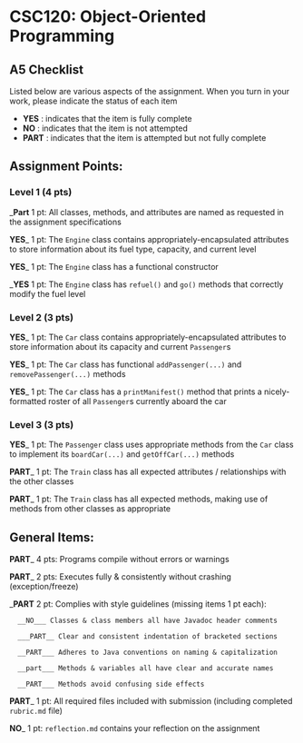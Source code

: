 # CSC120: Object-Oriented Programming
## A5 Checklist

Listed below are various aspects of the assignment.  When you turn in your work, please indicate the status of each item

- **YES** : indicates that the item is fully complete
- **NO** : indicates that the item is not attempted
- **PART** : indicates that the item is attempted but not fully complete


## Assignment Points:

### Level 1 (4 pts)

___Part__ 1 pt: All classes, methods, and attributes are named as requested in the assignment specifications

__YES___ 1 pt: The `Engine` class contains appropriately-encapsulated attributes to store information about its fuel type, capacity, and current level

__YES___ 1 pt: The `Engine` class has a functional constructor

___YES__ 1 pt: The `Engine` class has `refuel()` and `go()` methods that correctly modify the fuel level

### Level 2 (3 pts)

__YES___ 1 pt: The `Car` class contains appropriately-encapsulated attributes to store information about its capacity and current `Passenger`s

__YES___ 1 pt: The `Car` class has functional `addPassenger(...)` and `removePassenger(...)` methods

__YES___ 1 pt: The `Car` class has a `printManifest()` method that prints a nicely-formatted roster of all `Passenger`s currently aboard the car

### Level 3 (3 pts)

__YES___ 1 pt: The `Passenger` class uses appropriate methods from the `Car` class to implement its `boardCar(...)` and `getOffCar(...)` methods

__PART___ 1 pt: The `Train` class has all expected attributes / relationships with the other classes

__PART___ 1 pt: The `Train` class has all expected methods, making use of methods from other classes as appropriate



## General Items:

__PART___ 4 pts: Programs compile without errors or warnings

__PART___ 2 pts: Executes fully & consistently without crashing (exception/freeze)

___PART__ 2 pt: Complies with style guidelines (missing items 1 pt each):

      __NO___ Classes & class members all have Javadoc header comments

      ___PART__ Clear and consistent indentation of bracketed sections

      __PART___ Adheres to Java conventions on naming & capitalization

      __part___ Methods & variables all have clear and accurate names

      __PART___ Methods avoid confusing side effects

__PART___ 1 pt: All required files included with submission (including completed `rubric.md` file)

__NO___ 1 pt: `reflection.md` contains your reflection on the assignment
